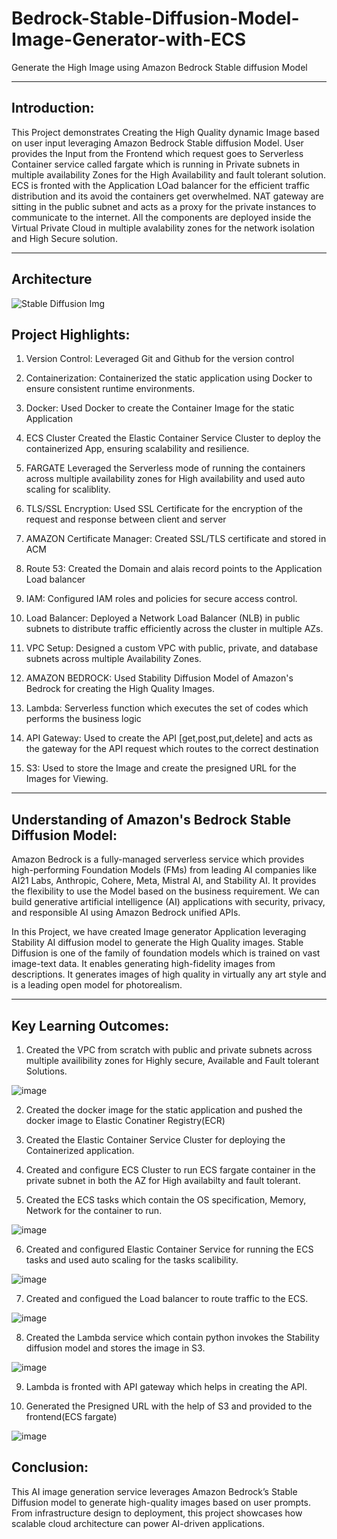 # Bedrock-Stable-Diffusion-Model-Image-Generator-with-ECS
Generate the High Image using Amazon Bedrock Stable diffusion Model

-------------------------------------------------------------------
## Introduction:
This Project demonstrates Creating the High Quality dynamic Image based on user input leveraging Amazon Bedrock Stable diffusion Model. User provides the Input from the Frontend which request goes to Serverless Container service called fargate which is running in Private subnets in multiple availability Zones for the High Availability and fault tolerant solution. ECS is fronted with the Application LOad balancer for the efficient traffic distribution and its avoid the containers get overwhelmed. NAT gateway are sitting in the public subnet and acts as a proxy for the private instances to communicate to the internet. All the components are deployed inside the Virtual Private Cloud in multiple avalability zones for the network isolation and High Secure solution.

------------------------------------------------------------------------
## Architecture

![Stable Diffusion Img](https://github.com/user-attachments/assets/baecf943-bb71-4517-be95-1dbd225ace02)

## Project Highlights:

1. Version Control:
   Leveraged Git and Github for the version control

2. Containerization:
   Containerized the static application using Docker to ensure consistent runtime environments.

3. Docker:
   Used Docker to create the Container Image for the static Application

4. ECS Cluster
   Created the Elastic Container Service Cluster to deploy the containerized App, ensuring scalability and resilience.

5. FARGATE
   Leveraged the Serverless mode of running the containers across multiple availability zones for High availability and used auto scaling for scaliblity.

6. TLS/SSL Encryption:
   Used SSL Certificate for the encryption of the request and response between client and server

7. AMAZON Certificate Manager:
   Created SSL/TLS certificate and stored in ACM

8. Route 53:
   Created the Domain and alais record points to the Application Load balancer

9. IAM:
   Configured IAM roles and policies for secure access control.

10. Load Balancer:
   Deployed a Network Load Balancer (NLB) in public subnets to distribute traffic efficiently across the cluster in multiple AZs.

11. VPC Setup:
    Designed a custom VPC with public, private, and database subnets across multiple Availability Zones.

12. AMAZON BEDROCK:
    Used Stability Diffusion Model of Amazon's Bedrock for creating the High Quality Images.

13. Lambda:
    Serverless function which executes the set of codes which performs the business logic

14. API Gateway:
    Used to create the API [get,post,put,delete] and acts as the gateway for the API request which routes to the correct destination

15. S3:
    Used to store the Image and create the presigned URL for the Images for Viewing.

------------------------------------------------------------------------------
## Understanding of Amazon's Bedrock Stable Diffusion Model:
  Amazon Bedrock is a fully-managed serverless service which provides high-performing Foundation Models (FMs) from leading AI companies like AI21 Labs, Anthropic, Cohere, Meta, Mistral AI, and Stability AI. It provides the flexibility to use the Model based on the business requirement. We can build generative artificial intelligence (AI) applications with security, privacy, and responsible AI using Amazon Bedrock unified APIs.

  In this Project, we have created Image generator Application leveraging Stability AI diffusion model to generate the High Quality images. Stable Diffusion is one of the family of foundation models which is trained on vast image-text data. It enables generating high-fidelity images from descriptions. It generates images of high quality in virtually any art style and is a leading open model for photorealism.


------------------------------------------------------------------------------------------------
## Key Learning Outcomes:
1. Created the VPC from scratch with public and private subnets across multiple availibility zones for Highly secure, Available and Fault tolerant Solutions.

![image](https://github.com/user-attachments/assets/74713855-8f53-4c26-9375-08db1358ebc6)


2. Created the docker image for the static application and pushed the docker image to Elastic Conatiner Registry(ECR)

3. Created the Elastic Container Service Cluster for deploying the Containerized application.

4. Created and configure ECS Cluster to run ECS fargate container in the private subnet in both the AZ for High availabilty and fault tolerant.

5. Created the ECS tasks which contain the OS specification, Memory, Network for the container to run.

![image](https://github.com/user-attachments/assets/ca18126a-36fa-444a-8ccc-ef95d74f3842)


6. Created and configured Elastic Container Service for running the ECS tasks and used auto scaling for the tasks scalibility.

![image](https://github.com/user-attachments/assets/9a8e78df-34e4-4136-b4cd-19e42e15e7e4)


7. Created and configued the Load balancer to route traffic to the ECS.

![image](https://github.com/user-attachments/assets/1a736191-b073-4a0d-afcc-02f3bfbc10bb)


8. Created the Lambda service which contain python invokes the Stability diffusion model and stores the image in S3.

![image](https://github.com/user-attachments/assets/2b2a87a0-6b0e-4187-b90f-7df670f52b89)


9. Lambda is fronted with API gateway which helps in creating the API.

10. Generated the Presigned URL with the help of S3 and provided to the frontend(ECS fargate)

![image](https://github.com/user-attachments/assets/9c5a295a-ea23-4030-96be-996ac85bc353)

## Conclusion:
This AI image generation service leverages Amazon Bedrock’s Stable Diffusion model to generate high-quality images based on user prompts. From infrastructure design to deployment, this project showcases how scalable cloud architecture can power AI-driven applications.

  
